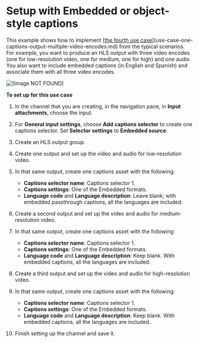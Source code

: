 # Setup with Embedded or object\-style captions<a name="setup-with-procedure-a-captions"></a>

This example shows how to implement [[the fourth use case](use-case-one-input-format-to-one-output-format-not-converted.md)](use-case-one-captions-output-multiple-video-encodes.md) from the typical scenarios\. For example, you want to produce an HLS output with three video encodes \(one for low\-resolution video, one for medium, one for high\) and one audio\. You also want to include embedded captions \(in English and Spanish\) and associate them with all three video encodes\.

![\[Image NOT FOUND\]](http://docs.aws.amazon.com/medialive/latest/ug/images/captions_INembed_OUTembed_ABRhls_result.png)

**To set up for this use case**

1. In the channel that you are creating, in the navigation pane, in **Input attachments**, choose the input\. 

1. For **General input settings**, choose **Add captions selector** to create one captions selector\. Set **Selector settings** to **Embedded source**\.

1. Create an HLS output group\.

1. Create one output and set up the video and audio for low\-resolution video\.

1. In that same output, create one captions asset with the following:
   + **Captions selector name**: Captions selector 1\.
   + **Captions settings**: One of the Embedded formats\. 
   + **Language code** and **Language description**: Leave blank; with embedded passthrough captions, all the languages are included\.

1. Create a second output and set up the video and audio for medium\-resolution video\.

1. In that same output, create one captions asset with the following:
   + **Captions selector name**: Captions selector 1\.
   + **Captions settings**: One of the Embedded formats\. 
   + **Language code** and **Language description**: Keep blank\. With embedded captions, all the languages are included\.

1. Create a third output and set up the video and audio for high\-resolution video\.

1. In that same output, create one captions asset with the following:
   + **Captions selector name**: Captions selector 1\.
   + **Captions settings**: One of the Embedded formats\. 
   + **Language code** and **Language description**: Keep blank\. With embedded captions, all the languages are included\.

1. Finish setting up the channel and save it\. 